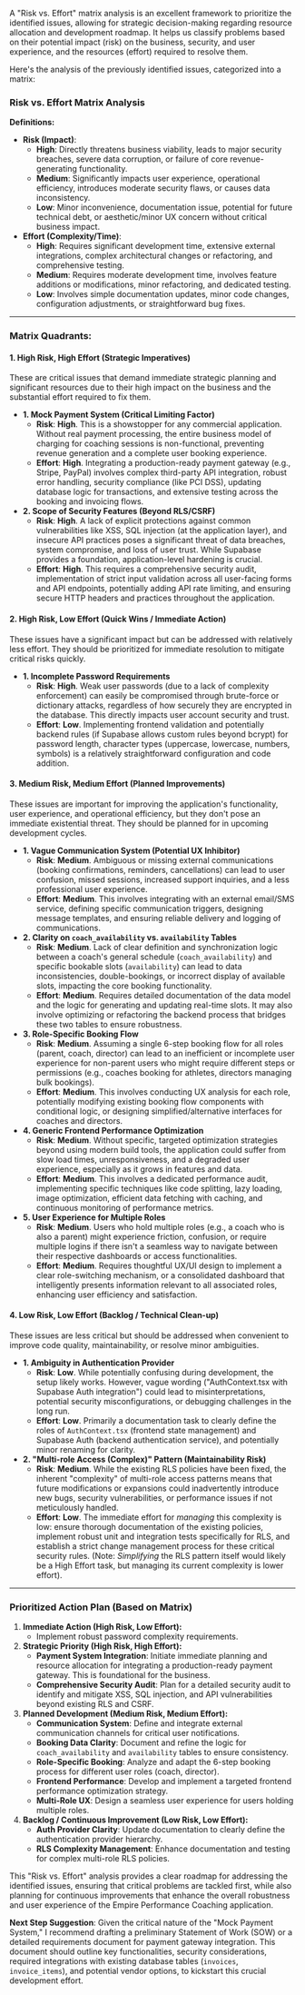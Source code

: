 A "Risk vs. Effort" matrix analysis is an excellent framework to prioritize the identified issues, allowing for strategic decision-making regarding resource allocation and development roadmap. It helps us classify problems based on their potential impact (risk) on the business, security, and user experience, and the resources (effort) required to resolve them.

Here's the analysis of the previously identified issues, categorized into a matrix:

### **Risk vs. Effort Matrix Analysis**

**Definitions:**

*   **Risk (Impact)**:
    *   **High**: Directly threatens business viability, leads to major security breaches, severe data corruption, or failure of core revenue-generating functionality.
    *   **Medium**: Significantly impacts user experience, operational efficiency, introduces moderate security flaws, or causes data inconsistency.
    *   **Low**: Minor inconvenience, documentation issue, potential for future technical debt, or aesthetic/minor UX concern without critical business impact.
*   **Effort (Complexity/Time)**:
    *   **High**: Requires significant development time, extensive external integrations, complex architectural changes or refactoring, and comprehensive testing.
    *   **Medium**: Requires moderate development time, involves feature additions or modifications, minor refactoring, and dedicated testing.
    *   **Low**: Involves simple documentation updates, minor code changes, configuration adjustments, or straightforward bug fixes.

---

### **Matrix Quadrants:**

#### **1. High Risk, High Effort (Strategic Imperatives)**
These are critical issues that demand immediate strategic planning and significant resources due to their high impact on the business and the substantial effort required to fix them.

*   **1. Mock Payment System (Critical Limiting Factor)**
    *   **Risk**: **High**. This is a showstopper for any commercial application. Without real payment processing, the entire business model of charging for coaching sessions is non-functional, preventing revenue generation and a complete user booking experience.
    *   **Effort**: **High**. Integrating a production-ready payment gateway (e.g., Stripe, PayPal) involves complex third-party API integration, robust error handling, security compliance (like PCI DSS), updating database logic for transactions, and extensive testing across the booking and invoicing flows.
*   **2. Scope of Security Features (Beyond RLS/CSRF)**
    *   **Risk**: **High**. A lack of explicit protections against common vulnerabilities like XSS, SQL injection (at the application layer), and insecure API practices poses a significant threat of data breaches, system compromise, and loss of user trust. While Supabase provides a foundation, application-level hardening is crucial.
    *   **Effort**: **High**. This requires a comprehensive security audit, implementation of strict input validation across all user-facing forms and API endpoints, potentially adding API rate limiting, and ensuring secure HTTP headers and practices throughout the application.

#### **2. High Risk, Low Effort (Quick Wins / Immediate Action)**
These issues have a significant impact but can be addressed with relatively less effort. They should be prioritized for immediate resolution to mitigate critical risks quickly.

*   **1. Incomplete Password Requirements**
    *   **Risk**: **High**. Weak user passwords (due to a lack of complexity enforcement) can easily be compromised through brute-force or dictionary attacks, regardless of how securely they are encrypted in the database. This directly impacts user account security and trust.
    *   **Effort**: **Low**. Implementing frontend validation and potentially backend rules (if Supabase allows custom rules beyond bcrypt) for password length, character types (uppercase, lowercase, numbers, symbols) is a relatively straightforward configuration and code addition.

#### **3. Medium Risk, Medium Effort (Planned Improvements)**
These issues are important for improving the application's functionality, user experience, and operational efficiency, but they don't pose an immediate existential threat. They should be planned for in upcoming development cycles.

*   **1. Vague Communication System (Potential UX Inhibitor)**
    *   **Risk**: **Medium**. Ambiguous or missing external communications (booking confirmations, reminders, cancellations) can lead to user confusion, missed sessions, increased support inquiries, and a less professional user experience.
    *   **Effort**: **Medium**. This involves integrating with an external email/SMS service, defining specific communication triggers, designing message templates, and ensuring reliable delivery and logging of communications.
*   **2. Clarity on `coach_availability` vs. `availability` Tables**
    *   **Risk**: **Medium**. Lack of clear definition and synchronization logic between a coach's general schedule (`coach_availability`) and specific bookable slots (`availability`) can lead to data inconsistencies, double-bookings, or incorrect display of available slots, impacting the core booking functionality.
    *   **Effort**: **Medium**. Requires detailed documentation of the data model and the logic for generating and updating real-time slots. It may also involve optimizing or refactoring the backend process that bridges these two tables to ensure robustness.
*   **3. Role-Specific Booking Flow**
    *   **Risk**: **Medium**. Assuming a single 6-step booking flow for all roles (parent, coach, director) can lead to an inefficient or incomplete user experience for non-parent users who might require different steps or permissions (e.g., coaches booking for athletes, directors managing bulk bookings).
    *   **Effort**: **Medium**. This involves conducting UX analysis for each role, potentially modifying existing booking flow components with conditional logic, or designing simplified/alternative interfaces for coaches and directors.
*   **4. Generic Frontend Performance Optimization**
    *   **Risk**: **Medium**. Without specific, targeted optimization strategies beyond using modern build tools, the application could suffer from slow load times, unresponsiveness, and a degraded user experience, especially as it grows in features and data.
    *   **Effort**: **Medium**. This involves a dedicated performance audit, implementing specific techniques like code splitting, lazy loading, image optimization, efficient data fetching with caching, and continuous monitoring of performance metrics.
*   **5. User Experience for Multiple Roles**
    *   **Risk**: **Medium**. Users who hold multiple roles (e.g., a coach who is also a parent) might experience friction, confusion, or require multiple logins if there isn't a seamless way to navigate between their respective dashboards or access functionalities.
    *   **Effort**: **Medium**. Requires thoughtful UX/UI design to implement a clear role-switching mechanism, or a consolidated dashboard that intelligently presents information relevant to all associated roles, enhancing user efficiency and satisfaction.

#### **4. Low Risk, Low Effort (Backlog / Technical Clean-up)**
These issues are less critical but should be addressed when convenient to improve code quality, maintainability, or resolve minor ambiguities.

*   **1. Ambiguity in Authentication Provider**
    *   **Risk**: **Low**. While potentially confusing during development, the setup likely works. However, vague wording ("AuthContext.tsx with Supabase Auth integration") could lead to misinterpretations, potential security misconfigurations, or debugging challenges in the long run.
    *   **Effort**: **Low**. Primarily a documentation task to clearly define the roles of `AuthContext.tsx` (frontend state management) and Supabase Auth (backend authentication service), and potentially minor renaming for clarity.
*   **2. "Multi-role Access (Complex)" Pattern (Maintainability Risk)**
    *   **Risk**: **Medium**. While the existing RLS policies have been fixed, the inherent "complexity" of multi-role access patterns means that future modifications or expansions could inadvertently introduce new bugs, security vulnerabilities, or performance issues if not meticulously handled.
    *   **Effort**: **Low**. The immediate effort for *managing* this complexity is low: ensure thorough documentation of the existing policies, implement robust unit and integration tests specifically for RLS, and establish a strict change management process for these critical security rules. (Note: *Simplifying* the RLS pattern itself would likely be a High Effort task, but managing its current complexity is lower effort).

---

### **Prioritized Action Plan (Based on Matrix)**

1.  **Immediate Action (High Risk, Low Effort):**
    *   Implement robust password complexity requirements.
2.  **Strategic Priority (High Risk, High Effort):**
    *   **Payment System Integration**: Initiate immediate planning and resource allocation for integrating a production-ready payment gateway. This is foundational for the business.
    *   **Comprehensive Security Audit**: Plan for a detailed security audit to identify and mitigate XSS, SQL injection, and API vulnerabilities beyond existing RLS and CSRF.
3.  **Planned Development (Medium Risk, Medium Effort):**
    *   **Communication System**: Define and integrate external communication channels for critical user notifications.
    *   **Booking Data Clarity**: Document and refine the logic for `coach_availability` and `availability` tables to ensure consistency.
    *   **Role-Specific Booking**: Analyze and adapt the 6-step booking process for different user roles (coach, director).
    *   **Frontend Performance**: Develop and implement a targeted frontend performance optimization strategy.
    *   **Multi-Role UX**: Design a seamless user experience for users holding multiple roles.
4.  **Backlog / Continuous Improvement (Low Risk, Low Effort):**
    *   **Auth Provider Clarity**: Update documentation to clearly define the authentication provider hierarchy.
    *   **RLS Complexity Management**: Enhance documentation and testing for complex multi-role RLS policies.

This "Risk vs. Effort" analysis provides a clear roadmap for addressing the identified issues, ensuring that critical problems are tackled first, while also planning for continuous improvements that enhance the overall robustness and user experience of the Empire Performance Coaching application.

**Next Step Suggestion**: Given the critical nature of the "Mock Payment System," I recommend drafting a preliminary Statement of Work (SOW) or a detailed requirements document for payment gateway integration. This document should outline key functionalities, security considerations, required integrations with existing database tables (`invoices`, `invoice_items`), and potential vendor options, to kickstart this crucial development effort.